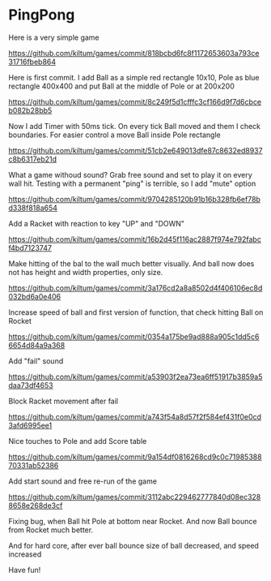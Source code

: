 # PingPong

Here is a very simple game


https://github.com/kiltum/games/commit/818bcbd6fc8f1172653603a793ce31716fbeb864

Here is first commit. I add Ball as a simple red rectangle 10x10, Pole as blue rectangle 400x400
and put Ball at the middle of Pole or at 200x200

https://github.com/kiltum/games/commit/8c249f5d1cfffc3cf166d9f7d6cbceb082b28bb5

Now I add Timer with 50ms tick. On every tick Ball moved and them I check boundaries.
For easier control a move Ball inside Pole rectangle

https://github.com/kiltum/games/commit/51cb2e649013dfe87c8632ed8937c8b6317eb21d

What a game withoud sound? Grab free sound and set to play it on every wall hit. Testing
with a permanent "ping" is terrible, so I add "mute" option

https://github.com/kiltum/games/commit/9704285120b91b16b328fb6ef78bd338f818a654

Add a Racket with reaction to key "UP" and "DOWN"

https://github.com/kiltum/games/commit/16b2d45f116ac2887f974e792fabcf4bd7123747

Make hitting of the bal to the wall much better visually. And ball now does not has height and width
properties, only size.

https://github.com/kiltum/games/commit/3a176cd2a8a8502d4f406106ec8d032bd6a0e406

Increase speed of ball and first version of function, that check hitting Ball on Rocket

https://github.com/kiltum/games/commit/0354a175be9ad888a905c1dd5c66654d84a9a368

Add "fail" sound

https://github.com/kiltum/games/commit/a53903f2ea73ea6ff51917b3859a5daa73df4653

Block Racket movement after fail

https://github.com/kiltum/games/commit/a743f54a8d57f2f584ef431f0e0cd3afd6995ee1

Nice touches to Pole and add Score table

https://github.com/kiltum/games/commit/9a154df0816268cd9c0c7198538870331ab52386

Add start sound and free re-run of the game

https://github.com/kiltum/games/commit/3112abc229462777840d08ec3288658e268de3cf

Fixing bug, when Ball hit Pole at bottom near Rocket. And now Ball bounce from Rocket
much better. 

And for hard core, after ever ball bounce size of ball decreased, and speed increased

Have fun!